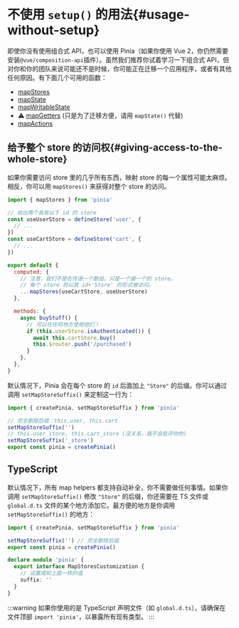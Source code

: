 # 不使用 `setup()` 的用法{#usage-without-setup}

即使你没有使用组合式 API，也可以使用 Pinia（如果你使用 Vue 2，你仍然需要安装`@vue/composition-api`插件）。虽然我们推荐你试着学习一下组合式 API，但对你和你的团队来说可能还不是时候，你可能正在迁移一个应用程序，或者有其他任何原因。有下面几个可用的函数：

- [mapStores](#giving-access-the-whole-store)
- [mapState](../core-concepts/state.md#options-api)
- [mapWritableState](../core-concepts/state.md#modifiable-state)
- ⚠️ [mapGetters](../core-concepts/getters.md#options-api) (只是为了迁移方便，请用 `mapState()` 代替)
- [mapActions](../core-concepts/actions.md#options-api)

## 给予整个 store 的访问权{#giving-access-to-the-whole-store}

如果你需要访问 store 里的几乎所有东西，映射 store 的每一个属性可能太麻烦。相反，你可以用 `mapStores()` 来获得对整个 store 的访问。

```js
import { mapStores } from 'pinia'

// 给出两个具有以下 id 的 store
const useUserStore = defineStore('user', {
  // ...
})
const useCartStore = defineStore('cart', {
  // ...
})

export default {
  computed: {
    // 注意，我们不是在传递一个数组，只是一个接一个的 store。
    // 每个 store 将以其 id+'Store' 的形式被访问。
    ...mapStores(useCartStore, useUserStore)
  },

  methods: {
    async buyStuff() {
      // 可以在任何地方使用他们！
      if (this.userStore.isAuthenticated()) {
        await this.cartStore.buy()
        this.$router.push('/purchased')
      }
    },
  },
}
```

默认情况下，Pinia 会在每个 store 的 `id` 后面加上 `"Store"` 的后缀。你可以通过调用 `setMapStoreSuffix()` 来定制这一行为：

```js
import { createPinia, setMapStoreSuffix } from 'pinia'

// 完全删除后缀：this.user, this.cart
setMapStoreSuffix('')
// this.user_store, this.cart_store (没关系，我不会批评你的)
setMapStoreSuffix('_store')
export const pinia = createPinia()
```

## TypeScript

默认情况下，所有 map helpers 都支持自动补全，你不需要做任何事情。如果你调用 `setMapStoreSuffix()` 修改 `"Store"` 的后缀，你还需要在 TS 文件或 `global.d.ts` 文件的某个地方添加它。最方便的地方是你调用 `setMapStoreSuffix()` 的地方：

```ts
import { createPinia, setMapStoreSuffix } from 'pinia'

setMapStoreSuffix('') // 完全删除后缀
export const pinia = createPinia()

declare module 'pinia' {
  export interface MapStoresCustomization {
    // 设置成和上面一样的值
    suffix: ''
  }
}
```

:::warning
如果你使用的是 TypeScript 声明文件（如 `global.d.ts`），请确保在文件顶部 `import 'pinia'`，以暴露所有现有类型。
:::
